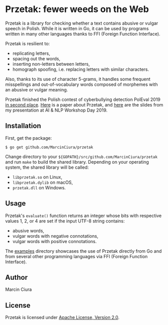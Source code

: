 # Przetak: fewer weeds on the Web

Przetak is a library for checking whether a text contains
abusive or vulgar speech in Polish. While it is written in Go,
it can be used by programs written in many other languages
thanks to FFI (Foreign Function Interface).

Przetak is resilient to:

* replicating letters,
* spacing out the words,
* inserting non-letters between letters,
* homograph spoofing, i.e. replacing letters with similar characters.

Also, thanks to its use of character 5-grams, it handles some
frequent misspellings and out-of-vocabulary words composed of
morphemes with an abusive or vulgar meaning.

Przetak finished the Polish contest of cyberbullying detection
PolEval 2019 [in second place](http://poleval.pl/index.php/results/).
[Here](http://poleval.pl/files/poleval2019.pdf#page=127) is
a paper about Przetak, and [here](http://2019.poleval.pl/files/2019/15.pdf)
are the slides from my presentation at AI & NLP Workshop Day 2019.

## Installation

First, get the package:

```
$ go get github.com/MarcinCiura/przetak
```

Change directory to your `${GOPATH}/src/github.com/MarcinCiura/przetak`
and run `make` to build the shared library. Depending on your
operating system, the shared library will be called:

* `libprzetak.so` on Linux,
* `libprzetak.dylib` on macOS,
* `przetak.dll` on Windows.

## Usage

Przetak's `evaluate()` function returns an integer whose
bits with respective values 1, 2, or 4 are set if the input
UTF-8 string contains:

* abusive words,
* vulgar words with negative connotations,
* vulgar words with positive connotations.

The [examples](examples)
directory showcases the use of Przetak directly from Go
and from several other programming languages via FFI
(Foreign Function Interface).

## Author

Marcin Ciura

## License

Przetak is licensed under
[Apache License, Version 2.0](LICENSE).
